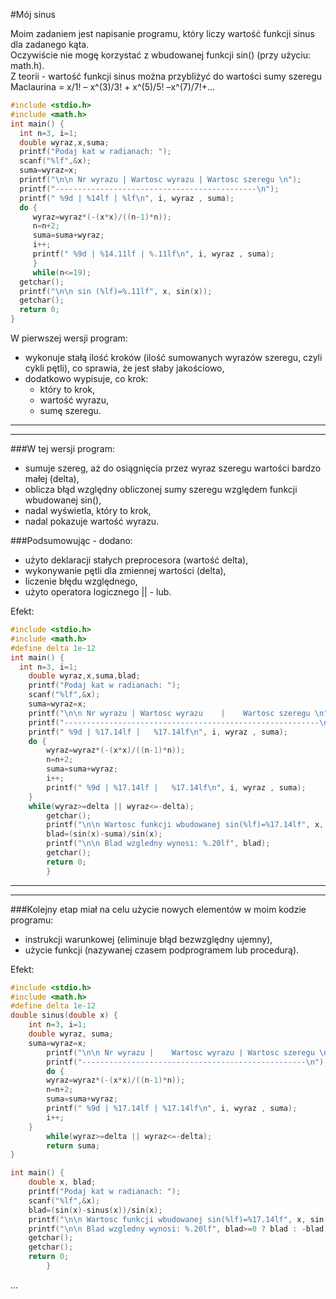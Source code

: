 #Mój sinus<br>

Moim zadaniem jest napisanie programu, który liczy wartość funkcji sinus dla zadanego kąta.<br>
Oczywiście nie mogę korzystać z wbudowanej funkcji sin() (przy użyciu: math.h).<br>
Z teorii - wartość funkcji sinus można przybliżyć do wartości sumy szeregu Maclaurina = x/1! – x^(3)/3! + x^(5)/5! –x^(7)/7!+…<br>


```c
#include <stdio.h>
#include <math.h>
int main() {
  int n=3, i=1;
  double wyraz,x,suma;
  printf("Podaj kat w radianach: ");
  scanf("%lf",&x);
  suma=wyraz=x;
  printf("\n\n Nr wyrazu | Wartosc wyrazu | Wartosc szeregu \n");
  printf("---------------------------------------------\n");
  printf(" %9d | %14lf | %lf\n", i, wyraz , suma);
  do {
     wyraz=wyraz*(-(x*x)/((n-1)*n));
     n=n+2;
     suma=suma+wyraz;
     i++;
     printf(" %9d | %14.11lf | %.11lf\n", i, wyraz , suma);
     }
     while(n<=19);
  getchar();
  printf("\n\n sin (%lf)=%.11lf", x, sin(x));
  getchar();
  return 0;
}
```

W pierwszej wersji program:
* wykonuje stałą ilość kroków (ilość sumowanych wyrazów szeregu, czyli cykli pętli), co sprawia, że jest słaby jakościowo,
* dodatkowo wypisuje, co krok:
	* który to krok,
	* wartość wyrazu,
	* sumę szeregu.


---
---


###W tej wersji program:

* sumuje szereg, aż do osiągnięcia przez wyraz szeregu wartości bardzo małej (delta),
* oblicza błąd względny obliczonej sumy szeregu względem funkcji wbudowanej sin(),
* nadal wyświetla, który to krok,
* nadal pokazuje wartość wyrazu.

###Podsumowując - dodano:

* użyto deklaracji stałych preprocesora (wartość delta),
* wykonywanie pętli dla zmiennej wartości (delta),
* liczenie błędu względnego,
* użyto operatora logicznego || - lub.

Efekt:

```c
#include <stdio.h>
#include <math.h>
#define delta 1e-12
int main() {
  int n=3, i=1;
	double wyraz,x,suma,blad;
	printf("Podaj kat w radianach: ");
	scanf("%lf",&x);
	suma=wyraz=x;
	printf("\n\n Nr wyrazu | Wartosc wyrazu    |    Wartosc szeregu \n");
	printf("---------------------------------------------------------\n");
	printf(" %9d | %17.14lf |   %17.14lf\n", i, wyraz , suma);
	do {
		wyraz=wyraz*(-(x*x)/((n-1)*n));
		n=n+2;
		suma=suma+wyraz;
		i++;
		printf(" %9d | %17.14lf |   %17.14lf\n", i, wyraz , suma);
	}
	while(wyraz>=delta || wyraz<=-delta);
		getchar();
		printf("\n\n Wartosc funkcji wbudowanej sin(%lf)=%17.14lf", x, sin(x));
		blad=(sin(x)-suma)/sin(x);
		printf("\n\n Blad wzgledny wynosi: %.20lf", blad);
		getchar();
		return 0;
		}
```

***
***

###Kolejny etap miał na celu użycie nowych elementów w moim kodzie programu:

* instrukcji warunkowej (eliminuje błąd bezwzględny ujemny),
* użycie funkcji (nazywanej czasem podprogramem lub procedurą).

Efekt:

```c
#include <stdio.h>
#include <math.h>
#define delta 1e-12
double sinus(double x) {
	int n=3, i=1;
	double wyraz, suma;
	suma=wyraz=x;
		printf("\n\n Nr wyrazu |    Wartosc wyrazu | Wartosc szeregu \n");
		printf("--------------------------------------------------\n");
		do {
		wyraz=wyraz*(-(x*x)/((n-1)*n));
		n=n+2;
		suma=suma+wyraz;
		printf(" %9d | %17.14lf | %17.14lf\n", i, wyraz , suma);
		i++;
	}
		while(wyraz>=delta || wyraz<=-delta);
		return suma;	
}

int main() {
	double x, blad;
	printf("Podaj kat w radianach: ");
	scanf("%lf",&x);
	blad=(sin(x)-sinus(x))/sin(x);
	printf("\n\n Wartosc funkcji wbudowanej sin(%lf)=%17.14lf", x, sin(x));
	printf("\n\n Blad wzgledny wynosi: %.20lf", blad>=0 ? blad : -blad);	
	getchar();
	getchar();
	return 0;
		}
```
...
